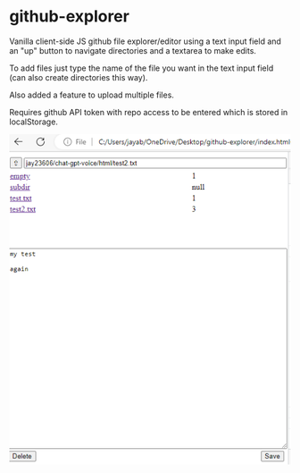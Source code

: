 # github-explorer

Vanilla client-side JS github file explorer/editor using a text input field and an "up" button to navigate directories and a textarea to make edits.

To add files just type the name of the file you want in the text input field (can also create directories this way).

Also added a feature to upload multiple files.

Requires github API token with repo access to be entered which is stored in localStorage.

![screenshot](screenshot.png)
